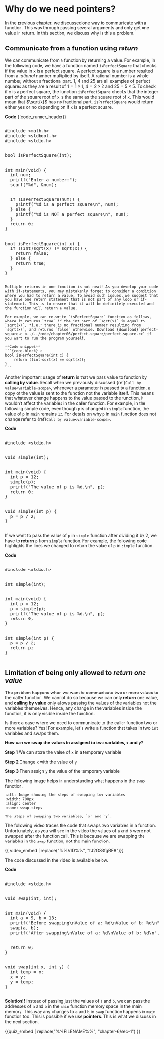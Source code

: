 # Why do we need pointers?

In the previous chapter, we discussed one way to communicate with a function. This was through passing several arguments and only get one value in return. In this section, we discuss why is this a problem.

## Communicate from a function using _return_

We can communicate from a function by returning a value. For example, in the following code, we have a function named `isPerfectSquare` that checks if the value in `x` is a perfect square. A perfect square is a number resulted from a *rational* number multiplied by itself. A rational number is a whole number, without a fractional part. $1$, $4$ and $25$ are all examples of perfect squares as they are a result of $1 = 1 \times 1$, $4 = 2 \times 2$ and $25 = 5 \times 5$. To check if `x` is a perfect square, the function `isPerfectSquare` checks that the integer part of the square root of `x` is the same as the square root of `x`. This would mean that $\sqrt{x}$ has no fractional part. `isPerfectSquare` would return either yes or no depending on if `x` is a perfect square.

**Code**
{{code_runner_header}}
<pre class="code-runner-wrapper">
<code-runner language="c" input="36" output="Enter a number:<b>36</b>
36 is a perfect square">
&#35;include &lt;math.h&gt;
&#35;include &lt;stdbool.h&gt;
&#35;include &lt;stdio.h&gt;
<br>
bool isPerfectSquare(int);
<br>
int main(void) {
  int num;
  printf("Enter a number:");
  scanf("%d", &num);
<br>
  if (isPerfectSquare(num)) {
    printf("%d is a perfect square\n", num);
  } else {
    printf("%d is NOT a perfect square\n", num);
  }
  return 0;
}
<br>
bool isPerfectSquare(int x) {
  if ((int)sqrt(x) != sqrt(x)) {
    return false;
  } else {
    return true;
  }
}
</code-runner>
</pre>

````{admonition} Improvement!
Multiple returns in one function is not neat! As you develop your code with if-statements, you may mistakenly forget to consider a condition where you had to return a value. To avoid such issues, we suggest that you have one return statement that is not part of any loop or if-statement. This is to ensure that it will be definitely executed and the function will return a value. 

For example, we can re-write `isPerfectSquare` function as follows, where it returns `true` if the int part of `sqrt(x)` is equal to `sqrt(x)`, *i.e.* there is no fractional number resulting from `sqrt(x)`, and returns `false` otherwise. Download {download}`perfect-square.c <../../code/chapter06/perfect-square/perfect-square.c>` if you want to run the program yourself.

**Code snippet**
```{code-block} c
bool isPerfectSquare(int x) { 
    return ((int)sqrt(x) == sqrt(x)); 
}
```
````

Another important usage of **return** is that we pass value to function by **calling by value**. Recall when we previously discussed {ref}`Call by value<variable-scope>`, whenever a parameter is passed to a function, a copy of the value is sent to the function not the variable itself. This means that whatever change happens to the value passed to the function, it wouldn't affect the variables in the caller function. For example, in the following simple code, even though `p` is changed in `simple` function, the value of `p` in `main` remains `12`. For details on why `p` in `main` function does not change refer to {ref}`Call by value<variable-scope>`.

**Code**
<pre class="code-runner-wrapper">
<code-runner language="c" input="36" output="The value of p is 12.">
&#35;include &lt;stdio.h&gt;
<br>
void simple(int);
<br>
int main(void) {
  int p = 12;
  simple(p);
  printf("The value of p is %d.\n", p);
  return 0;
}
<br>
void simple(int p) { 
  p = p / 2; 
}
</code-runner>
</pre>

If we want to pass the value of `p` in `simple` function after dividing it by $2$, we have to **return** `p` from `simple` function. For example, the following code highlights the lines we changed to return the value of `p` in `simple` function.

**Code**
<pre class="code-runner-wrapper">
<code-runner language="c" output="The value of p is 6." highlight-lines="3 7 12 14">
&#35;include &lt;stdio.h&gt;
<br>
int simple(int);
<br>
int main(void) {
  int p = 12;
  p = simple(p);
  printf("The value of p is %d.\n", p);
  return 0;
}
<br>
int simple(int p) { 
  p = p / 2; 
  return p;
}
</code-runner>
</pre>

## Limitation of being only allowed to _return one value_

The problem happens when we want to communicate two or more values to the caller function. We cannot do so because we can only **return** one value, and **calling by value** only allows passing the values of the variables not the variables themselves. Hence, any change in the variables inside the function, it is only visible inside the function. 

Is there a case where we need to communicate to the caller function two or more variables? Yes! For example, let's write a function that takes in two `int` variables and swaps them. 

**How can we swap the values in assigned to two variables, `x` and `y`?** 

**Step 1** We can store the value of `x` in a temporary variable

**Step 2** Change `x` with the value of `y`

**Step 3** Then assign `y` the value of the temporary variable

The following image helps in understanding what happens in the `swap` function.

```{figure} ./images/swap-steps.png
:alt: Image showing the steps of swapping two variables
:width: 700px
:align: center
:name: swap-steps

The steps of swapping two variables, `x` and `y`.
```

The following video traces the code that swaps two variables in a function. Unfortunately, as you will see in the video the values of `a` and `b` were not swapped after the function call. This is because we are swapping the variables in the `swap` function, not the main function. 

{{ video_embed | replace("%%VID%%", "tJ2G83fgBF8")}}

The code discussed in the video is available below. 

**Code**
<pre class="code-runner-wrapper">
<code-runner language="c" highlight-lines="9" output="Before swapping
Value of a: 9
Value of b: 13
After swapping
Value of a: 9
Value of b: 13">
&#35;include &lt;stdio.h&gt;
<br>
void swap(int, int);
<br>
int main(void) {
  int a = 9, b = 13;
  printf("Before swapping\nValue of a: %d\nValue of b: %d\n", a, b);
  swap(a, b);
  printf("After swapping\nValue of a: %d\nValue of b: %d\n", a, b);
<br>
  return 0;
}
<br>
void swap(int x, int y) {
  int temp = x;
  x = y;
  y = temp;
}
</code-runner>
</pre>

**Solution!!** Instead of passing just the values of `a` and `b`, we can pass the addresses of `a` and `b` in the `main` function memory space in the main memory. This way any changes to `a` and `b` in `swap` function happens in `main` function too. This is possible if we use **pointers**. This is what we discuss in the next section.

{{quiz_embed | replace("%%FILENAME%%", "chapter-6/sec-1") }}